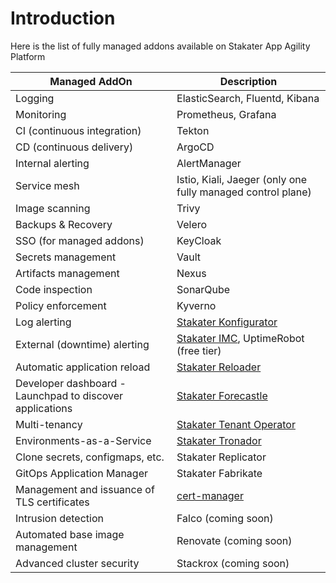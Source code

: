 # Introduction

Here is the list of fully managed addons available on Stakater App Agility Platform

Managed AddOn |	Description
--- | --- 
Logging |	ElasticSearch, Fluentd, Kibana
Monitoring | Prometheus, Grafana
CI (continuous integration) | Tekton
CD (continuous delivery) | ArgoCD
Internal alerting | AlertManager
Service mesh | Istio, Kiali, Jaeger (only one fully managed control plane)
Image scanning | Trivy
Backups & Recovery | Velero
SSO (for managed addons) | KeyCloak
Secrets management | Vault
Artifacts management | Nexus
Code inspection | SonarQube
Policy enforcement | Kyverno
Log alerting | [Stakater Konfigurator](https://github.com/stakater/Konfigurator)
External (downtime) alerting | [Stakater IMC](https://github.com/stakater/IngressMonitorController), UptimeRobot (free tier)
Automatic application reload | [Stakater Reloader](https://github.com/stakater/Reloader)
Developer dashboard - Launchpad to discover applications | [Stakater Forecastle](https://github.com/stakater/Forecastle)
Multi-tenancy | [Stakater Tenant Operator](https://docs.cloud.stakater.com/content/sre/tenant-operator/overview.html)
Environments-as-a-Service | [Stakater Tronador](https://docs.cloud.stakater.com/content/sre/tronador/overview.html)
Clone secrets, configmaps, etc. | Stakater Replicator
GitOps Application Manager | Stakater Fabrikate
Management and issuance of TLS certificates | [cert-manager](https://github.com/jetstack/cert-manager)
Intrusion detection | Falco (coming soon)
Automated base image management | Renovate (coming soon)
Advanced cluster security | Stackrox (coming soon)
